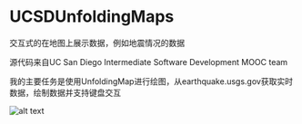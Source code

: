 # UCSDUnfoldingMaps

交互式的在地图上展示数据，例如地震情况的数据

源代码来自UC San Diego Intermediate Software Development MOOC team

我的主要任务是使用UnfoldingMap进行绘图，从earthquake.usgs.gov获取实时数据，绘制数据并支持键盘交互

![alt text](https://github.com/Arthur-Lanc/UCSDUnfoldingMaps/blob/master/earthquake_allmarker.png)
